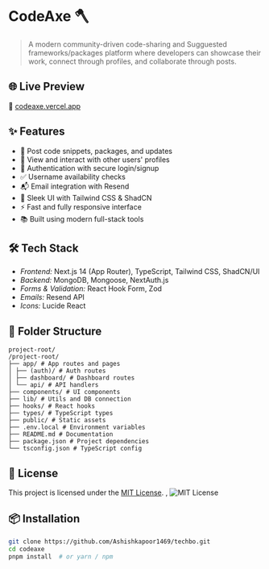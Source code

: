 # CodeAxe 🪓

> A modern community-driven code-sharing and Sugguested frameworks/packages platform where developers can showcase their work, connect through profiles, and collaborate through posts.

## 🌐 Live Preview

🔗 [codeaxe.vercel.app](https://codeaxe.vercel.app)

## ✨ Features

- 📝 Post code snippets, packages, and updates
- 👤 View and interact with other users' profiles
- 🔐 Authentication with secure login/signup
- ✅ Username availability checks
- 📬 Email integration with Resend
- 🎨 Sleek UI with Tailwind CSS & ShadCN
- ⚡ Fast and fully responsive interface
- 📚 Built using modern full-stack tools

## 🛠 Tech Stack

- *Frontend:* Next.js 14 (App Router), TypeScript, Tailwind CSS, ShadCN/UI
- *Backend:* MongoDB, Mongoose, NextAuth.js
- *Forms & Validation:* React Hook Form, Zod
- *Emails:* Resend API
- *Icons:* Lucide React

## 📁 Folder Structure
```
project-root/
/project-root/
├── app/ # App routes and pages
│ ├── (auth)/ # Auth routes
│ ├── dashboard/ # Dashboard routes
│ └── api/ # API handlers
├── components/ # UI components
├── lib/ # Utils and DB connection
├── hooks/ # React hooks
├── types/ # TypeScript types
├── public/ # Static assets
├── .env.local # Environment variables
├── README.md # Documentation
├── package.json # Project dependencies
└── tsconfig.json # TypeScript config

```

## 📃 License

This project is licensed under the [MIT License](./LICENSE).
, ![MIT License](https://img.shields.io/badge/License-MIT-green.svg)

## 📦 Installation

```bash
git clone https://github.com/Ashishkapoor1469/techbo.git
cd codeaxe
pnpm install  # or yarn / npm


